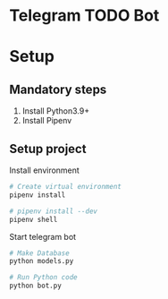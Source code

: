 # Telegram TODO Bot

# Setup

## Mandatory steps
1. Install Python3.9+
2. Install Pipenv

## Setup project
Install environment
```bash
# Create virtual environment
pipenv install

# pipenv install --dev
pipenv shell
```

Start telegram bot
```bash
# Make Database
python models.py

# Run Python code
python bot.py
```